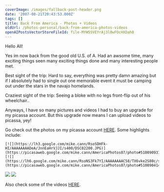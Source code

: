 ```yaml
---
coverImage: /images/fallback-post-header.png
date: '2007-08-21T20:43:53.000Z'
tags: []
title: Back From America - Photos + Videos
oldUrl: /photos-personal/back-from-america-photos-videos
openAIPostsVectorStoreFileId: file-MYW5SVEYrAj3l0wFOcHXDah8
---
```


Hello All!

Yes im now back from the good old U.S. of A. Had an awsome time, many exciting things seen many exciting things done and many interesting people met.

<!-- more -->

Best sight of the trip: Hard to say, everything was pretty damn amazing but if I absolutely had to single out one memorable event it must be camping out under the stars in the navajo homelands.

Craziest sight of the trip: Seeing a bloke with no legs front-flip out of his wheelchair..

Anyways, I have so many pictures and videos I had to buy an upgrade for my picassa account. But this upgrade now means I can upload videos to picassa, yey!

Go check out the photos on my picassa account [HERE](https://picasaweb.google.com/mike.cann/AmericaPhotos07). Some highlights include:

    [![](https://lh3.google.com/mike.cann/RsoSDHFk-HI/AAAAAAAADeA/JnnEaHrVJJI/s400/DSC02200.JPG)](https://picasaweb.google.com/mike.cann/AmericaPhotos07/photo#5100909372601858162)    [![](https://lh6.google.com/mike.cann/RsoNS3Fk7YI/AAAAAAAAC58/TX6vke2S80c/s400/DSC01939.JPG)](https://picasaweb.google.com/mike.cann/AmericaPhotos07/photo#5100904145626656130)

[![](https://lh6.google.com/mike.cann/RsoLQ3Fk6OI/AAAAAAAACrQ/HpKksYQNr_E/s400/DSC01816.JPG)](https://picasaweb.google.com/mike.cann/AmericaPhotos07/photo#5100901912243661026) [![](https://lh3.google.com/mike.cann/RsoLgHFk6YI/AAAAAAAACtY/HLy1HtsmMIU/s400/DSC01833.JPG)](https://picasaweb.google.com/mike.cann/AmericaPhotos07/photo#5100902174236666242)

Also check some of the videos [HERE](https://picasaweb.google.com/mike.cann/AmericaVideos07).
